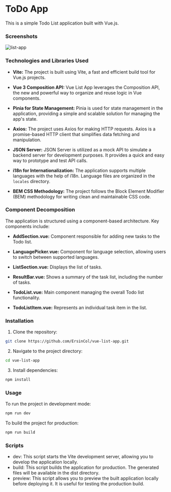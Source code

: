 # ToDo App

This is a simple Todo List application built with Vue.js.

### Screenshots
![list-app]()

### Technologies and Libraries Used

- **Vite:** The project is built using Vite, a fast and efficient build tool for Vue.js projects.

- **Vue 3 Composition API:** Vue List App leverages the Composition API, the new and powerful way to organize and reuse logic in Vue components.

- **Pinia for State Management:** Pinia is used for state management in the application, providing a simple and scalable solution for managing the app's state.

- **Axios:** The project uses Axios for making HTTP requests. Axios is a promise-based HTTP client that simplifies data fetching and manipulation.

- **JSON Server:** JSON Server is utilized as a mock API to simulate a backend server for development purposes. It provides a quick and easy way to prototype and test API calls.

- **i18n for Internationalization:** The application supports multiple languages with the help of i18n. Language files are organized in the `locales` directory.

- **BEM CSS Methodology:** The project follows the Block Element Modifier (BEM) methodology for writing clean and maintainable CSS code.

### Component Decomposition

The application is structured using a component-based architecture. Key components include:

- **AddSection.vue:** Component responsible for adding new tasks to the Todo list.

- **LanguagePicker.vue:** Component for language selection, allowing users to switch between supported languages.

- **ListSection.vue:** Displays the list of tasks.

- **ResultBar.vue:** Shows a summary of the task list, including the number of tasks.

- **TodoList.vue:** Main component managing the overall Todo list functionality.

- **TodoListItem.vue:** Represents an individual task item in the list.

### Installation

1. Clone the repository:

```bash
git clone https://github.com/ErsinCol/vue-list-app.git
```

2. Navigate to the project directory:
```bash
cd vue-list-app
```

3. Install dependencies:
```bash
npm install
```

### Usage
To run the project in development mode:
```bash
npm run dev
```

To build the project for production:
```bash
npm run build
```

### Scripts
- dev: This script starts the Vite development server, allowing you to develop the application locally.
- build: This script builds the application for production. The generated files will be available in the dist directory.
- preview: This script allows you to preview the built application locally before deploying it. It is useful for testing the production build.

